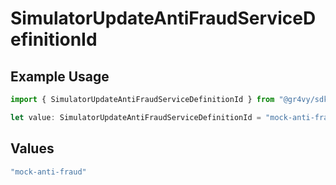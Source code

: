 # SimulatorUpdateAntiFraudServiceDefinitionId

## Example Usage

```typescript
import { SimulatorUpdateAntiFraudServiceDefinitionId } from "@gr4vy/sdk/models/components";

let value: SimulatorUpdateAntiFraudServiceDefinitionId = "mock-anti-fraud";
```

## Values

```typescript
"mock-anti-fraud"
```